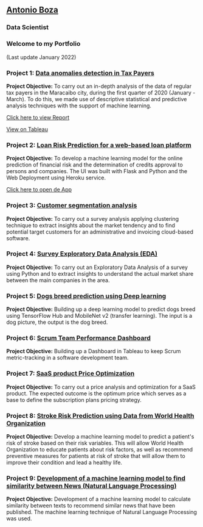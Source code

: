 ## [Antonio Boza](https://www.linkedin.com/in/antonio-boza/?locale=en_US)
### Data Scientist 
### Welcome to my Portfolio 
(Last update January 2022)

### Project 1: [Data anomalies detection in Tax Payers](https://github.com/AntonyBoza/PROJECTS/blob/master/DETECCI%C3%93N%20TRANSACCIONES%20IRREGULARES.ipynb)
**Project Objective:**
To carry out an in-depth analysis of the data of regular tax payers in the Maracaibo city, during the first quarter of 2020 (January - March). To do this, we made use of descriptive statistical and predictive analysis techniques with the support of machine learning.

[Click here to view Report](https://github.com/AntonyBoza/PROJECTS/blob/master/INFORME%20DE%20AN%C3%81LISIS%20DE%20ANOMAL%C3%8DAS%20EN%20DATOS%20PAGO%20DE%20IMPUESTOS_Rev.pdf)

[View on Tableau](https://public.tableau.com/app/profile/antonio.boza/viz/Analisis_Anomalas/Top_Contribuyentes)

### Project 2: [Loan Risk Prediction for a web-based loan platform](https://github.com/AntonyBoza/PROJECTS/blob/master/LOAN_RISK_PREDICTION_CRIPTO_WAKU_MODEL.ipynb)

**Project Objective:**
To develop a  machine learning model for the online prediction of financial risk and the determination of credits approval to persons and companies. The UI was built with Flask and Python and the Web Deployment using Heroku service.

[Click here to open de App](https://app-risk-1.herokuapp.com/)


### Project 3: [Customer segmentation analysis](https://github.com/AntonyBoza/PROJECTS/blob/master/Clustering%20-%20Users%20Segmentation%20Analysis.ipynb)
**Project Objective:**
To carry out a survey analysis applying clustering technique to extract insights about the market tendency and to find potential target customers for an administrative and invoicing cloud-based software.


### Project 4: [Survey Exploratory Data Analysis (EDA)](https://github.com/AntonyBoza/PROJECTS/blob/master/Analisis_Encuesta_Software.ipynb)
**Project Objective:**
To carry out an Exploratory Data Analysis of a survey using Python and to extract insights to understand the actual market share between the main companies in the area.


### Project 5: [Dogs breed prediction using Deep learning](https://github.com/AntonyBoza/DEEP-LEARNING/blob/master/Transfer_Learning_Exercise_MobileNet.ipynb)
**Project Objective:**
Building up a deep learning model to predict dogs breed using TensorFlow Hub and MobileNet v2 (transfer learning).
The input is a dog picture, the output is the dog breed.

### Project 6: [Scrum Team Performance Dashboard ](https://public.tableau.com/app/profile/antonio.boza/viz/Nevula_Dashboard/Dashboard1?publish=yes)
**Project Objective:**
Building up a Dashboard in Tableau to keep Scrum metric-tracking in a software development team.

### Project 7: [SaaS product Price Optimization](https://github.com/AntonyBoza/MACHINE-LEARNING/blob/master/Price_Optimization.ipynb)
**Project Objective:**
To carry out a price analysis and optimization for a SaaS product. The expected outcome is the optimum price which serves as a base to define the subscription plans pricing strategy.

### Project 8: [Stroke Risk Prediction using Data from World Health Organization](https://github.com/AntonyBoza/MACHINE-LEARNING/blob/master/MODELO_PREDICCION_ACV_WHO.ipynb)
**Project Objective:**
Develop a machine learning model to predict a patient's risk of stroke based on their risk variables. This will allow World Health Organization to educate patients about risk factors, as well as recommend preventive measures for patients at risk of stroke that will allow them to improve their condition and lead a healthy life.

### Project 9: [Development of a machine learning model to find similarity between News (Natural Language Processing)](https://github.com/AntonyBoza/PROJECTS/blob/master/Similitud_entre_noticias.ipynb)
**Project Objective:**
Development of a machine learning model to calculate similarity between texts to recommend similar news that have been published. The machine learning technique of Natural Language Processing was used.

